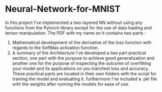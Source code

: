 # Neural-Network-for-MNIST
In this project I've implemented a two-layered NN without using any functions from the Pytorch  library except for the use of data loading and tensor manipulation. 
The PDF with my name on it contains two parts :
1) Mathematical development of the derivative of the loss function with regards to the SoftMax activation function.
2) A summary of the Architecture I've developed a two part practical section, one part with the purpose to achieve good generalization and another one for the purpose of inspecting the outcome of overfitting your model and its applications on you train/test loss and accuracy.
These practical parts are located in their own folders with the script for training the model and evaluating it.
furthermore I've included a .pkl file with the weights after running the models for ease of use. 
